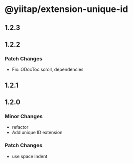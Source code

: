 # @yiitap/extension-unique-id

## 1.2.3

## 1.2.2

### Patch Changes

- Fix: ODocToc scroll, dependencies

## 1.2.1

## 1.2.0

### Minor Changes

- refactor
- Add unique ID extension

### Patch Changes

- use space indent
